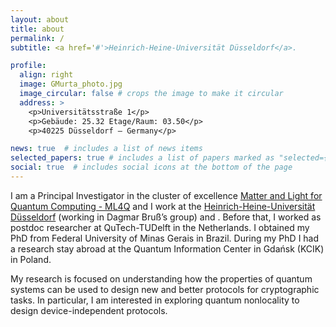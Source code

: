```yaml
---
layout: about
title: about
permalink: /
subtitle: <a href='#'>Heinrich-Heine-Universität Düsseldorf</a>. 

profile:
  align: right
  image: GMurta_photo.jpg
  image_circular: false # crops the image to make it circular
  address: >
    <p>Universitätsstraße 1</p>
    <p>Gebäude: 25.32 Etage/Raum: 03.50</p>
    <p>40225 Düsseldorf – Germany</p>

news: true  # includes a list of news items
selected_papers: true # includes a list of papers marked as "selected={true}"
social: true  # includes social icons at the bottom of the page
---
```


I am a Principal Investigator in the cluster of excellence [Matter and Light for Quantum Computing - ML4Q](https://ml4q.de/) and I work at the [Heinrich-Heine-Universität Düsseldorf](https://www.tp3.hhu.de/mitarbeiter.html) (working in Dagmar Bruß’s group) and . Before that, I worked as postdoc researcher at QuTech-TUDelft in the Netherlands. I obtained my PhD from Federal University of Minas Gerais in Brazil. During my PhD I had a research stay abroad at the Quantum Information Center in Gdańsk (KCIK) in Poland.

My research is focused on understanding how the properties of quantum systems can be used to design new and better protocols for cryptographic tasks. In particular, I am interested in exploring quantum nonlocality to design device-independent protocols.


